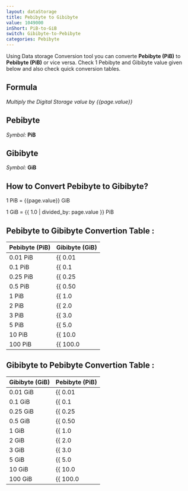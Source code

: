 ```yaml
---
layout: dataStorage
title: Pebibyte to Gibibyte
value: 1049000
inShort: PiB-to-GiB
switch: Gibibyte-to-Pebibyte
categories: Pebibyte
---
```


Using Data storage Conversion tool you can converte **Pebibyte (PiB)** to **Pebibyte (PiB)** or vice versa. Check 1 Pebibyte and Gibibyte value given below and also check quick conversion tables.

## Formula
*Multiply the Digital Storage value by {{page.value}}*

## Pebibyte
*Symbol:* **PiB**

## Gibibyte
*Symbol:* **GiB**

## How to Convert Pebibyte to Gibibyte?

1 PiB = {{page.value}} GiB

1 GiB = {{ 1.0 | divided_by: page.value }} PiB


## Pebibyte to Gibibyte Convertion Table :

| Pebibyte (PiB) | Gibibyte (GiB) |
| ---- | ---- |
| 0.01 PiB | {{ 0.01 | times: page.value | round: 12 }} GiB |
| 0.1 PiB | {{ 0.1 | times: page.value | round: 12 }} GiB |
| 0.25 PiB | {{ 0.25 | times: page.value | round: 12 }} GiB |
| 0.5 PiB | {{ 0.50 | times: page.value | round: 12 }} GiB |
| 1 PiB | {{ 1.0 | times: page.value | round: 12 }} GiB |
| 2 PiB | {{ 2.0 | times: page.value | round: 12 }} GiB |
| 3 PiB | {{ 3.0 | times: page.value | round: 12 }} GiB |
| 5 PiB | {{ 5.0 | times: page.value | round: 12 }} GiB |
| 10 PiB | {{ 10.0 | times: page.value | round: 12 }} GiB |
| 100 PiB | {{ 100.0 | times: page.value | round: 12 }} GiB |

## Gibibyte to Pebibyte Convertion Table :

| Gibibyte (GiB) | Pebibyte (PiB) |
| ---- | ---- |
| 0.01 GiB | {{ 0.01 | divided_by: page.value | round: 12 }} PiB |
| 0.1 GiB | {{ 0.1 | divided_by: page.value | round: 12 }} PiB |
| 0.25 GiB | {{ 0.25 | divided_by: page.value | round: 12 }} PiB |
| 0.5 GiB | {{ 0.50 | divided_by: page.value | round: 12 }} PiB |
| 1 GiB | {{ 1.0 | divided_by: page.value | round: 12 }} PiB |
| 2 GiB | {{ 2.0 | divided_by: page.value | round: 12 }} PiB |
| 3 GiB | {{ 3.0 | divided_by: page.value | round: 12 }} PiB |
| 5 GiB | {{ 5.0 | divided_by: page.value | round: 12 }} PiB |
| 10 GiB | {{ 10.0 | divided_by: page.value | round: 12 }} PiB |
| 100 GiB | {{ 100.0 | divided_by: page.value | round: 12 }} PiB |


<script>
document.getElementById('selectInput')[21].selected = true
document.getElementById('selectOutput')[13].selected = true
</script>
